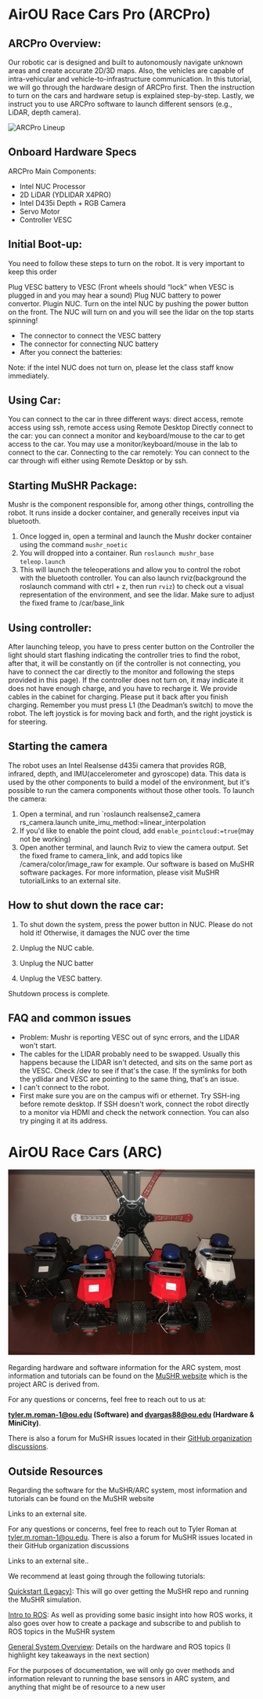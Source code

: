 # AirOU Race Cars Pro (ARCPro)

## ARCPro Overview:

Our robotic car is designed and built to autonomously navigate unknown areas and create accurate 2D/3D maps. Also, the vehicles are capable of intra-vehicular and vehicle-to-infrastructure communication. In this tutorial, we will go through the hardware design of ARCPro first. Then the instruction to turn on the cars and hardware setup is explained step-by-step. Lastly, we instruct you to use ARCPro software to launch different sensors (e.g., LiDAR, depth camera).

![ARCPro Lineup](photos/arcpro.png)


## Onboard Hardware  Specs
ARCPro Main Components: 
- Intel NUC Processor
- 2D LiDAR (YDLIDAR X4PRO)
- Intel D435i Depth + RGB Camera
- Servo Motor
- Controller VESC

## Initial Boot-up: 
You need to follow these steps to turn on the robot. It is very important to keep this order

 Plug VESC battery  to VESC  (Front wheels should “lock” when VESC is plugged in and you may hear a sound) 
 Plug NUC battery to power convertor.
Plugin NUC.
Turn on the intel NUC by pushing the power button on the front. The NUC will turn on and you will see the lidar on the top starts spinning!
- The connector to connect the VESC battery
- The connector for connecting NUC battery
- After you connect the batteries:

 
Note: if the intel NUC does not turn on, please let the class staff know immediately.

## Using Car:
You can connect to the car in three different ways: direct access, remote access using ssh, remote access using Remote Desktop
 Directly connect to the car: you can connect a monitor and keyboard/mouse to the car to get access to the car. You may use a monitor/keyboard/mouse in the lab to connect to the car.
 Connecting to the car remotely:
You can connect to the car through wifi either using Remote Desktop or by ssh.

## Starting MuSHR Package:
Mushr is the component responsible for, among other things, controlling the robot. It runs inside a docker container, and generally receives input via bluetooth.
1. Once logged in, open a terminal and launch the Mushr docker container using the command `mushr_noetic`
2. You will dropped into a container. Run `roslaunch mushr_base teleop.launch`
3. This will launch the teleoperations and allow you to control the robot with the bluetooth controller. You can also launch rviz(background the roslaunch command with ctrl + z, then run `rviz`) to check out a visual representation of the environment, and see the lidar. Make sure to adjust the fixed frame to /car/base_link
## Using controller:
After launching teleop, you have to press center button on the Controller the light should start flashing indicating the controller tries to find the robot, after that, it will be constantly on  (if the controller is not connecting, you have to connect the car directly to the monitor and following the steps provided in this page). If the controller does not turn on, it may indicate it does not have enough charge, and you have to recharge it. We provide cables in the cabinet for charging. Please put it back after you finish charging.
Remember you must press L1 (the Deadman’s switch) to move the robot. The left joystick is for moving back and forth, and the right joystick is for steering.

## Starting the camera
The robot uses an Intel Realsense d435i camera that provides RGB, infrared, depth, and IMU(accelerometer and gyroscope) data. This data is used by the other components to build a model of the environment, but it's possible to run the camera components without those other tools. To launch the camera:
1. Open a terminal, and run `roslaunch realsense2_camera rs_camera.launch unite_imu_method:=linear_interpolation
2. If you'd like to enable the point cloud, add `enable_pointcloud:=true`(may not be working)
3. Open another terminal, and launch Rviz to view the camera output. Set the fixed frame to camera_link, and add topics like /camera/color/image_raw for example.
Our software is based on MuSHR software packages. For more information, please visit MuSHR tutorialLinks to an external site.

## How to shut down the race car: 

1. To shut down the system, press the power button in NUC. Please do not hold it! Otherwise, it damages the NUC over the time 

2.  Unplug the NUC cable.

3. Unplug the NUC batter

4. Unplug the VESC battery.

Shutdown process is complete.  

## FAQ and common issues
- Problem: Mushr is reporting VESC out of sync errors, and the LIDAR won't start.
- The cables for the LIDAR probably need to be swapped. Usually this happens because the LIDAR isn't detected, and sits on the same port as the VESC. Check /dev to see if that's the case. If the symlinks for both the ydlidar and VESC are pointing to the same thing, that's an issue.
- I can't connect to the robot.
- First make sure you are on the campus wifi or ethernet. Try SSH-ing before remote desktop. If SSH doesn't work, connect the robot directly to a monitor via HDMI and check the network connection. You can also try pinging it at its address.
 

# AirOU Race Cars (ARC)

![ARC Lineup](photos/arc_lineup.jpg)

Regarding hardware and software information for the ARC system, most information and tutorials can be found on the [MuSHR website](https://mushr.io/) which is the project ARC is derived from.

For any questions or concerns, feel free to reach out to us at:

**tyler.m.roman-1@ou.edu (Software) and dvargas88@ou.edu (Hardware & MiniCity)**.

There is also a forum for MuSHR issues located in their [GitHub organization discussions](https://github.com/prl-mushr/mushr/discussions).


## Outside Resources

Regarding the software for the MuSHR/ARC system, most information and tutorials can be found on the MuSHR website

Links to an external site. 

For any questions or concerns, feel free to reach out to Tyler Roman at tyler.m.roman-1@ou.edu. There is also a forum for MuSHR issues located in their GitHub organization discussions

Links to an external site..  

We recommend at least going through the following tutorials: 

[Quickstart (Legacy)](https://mushr.io/tutorials/quickstart/): This will go over getting the MuSHR repo and running the MuSHR simulation. 

[Intro to ROS](https://mushr.io/tutorials/intro-to-ros/): As well as providing some basic insight into how ROS works, it also goes over how to create a package and subscribe to and publish to ROS topics in the MuSHR system 

[General System Overview](https://mushr.io/tutorials/overview/): Details on the hardware and ROS topics (I highlight key takeaways in the next section) 

For the purposes of documentation, we will only go over methods and information relevant to running the base sensors in ARC system, and anything that might be of resource to a new user 
